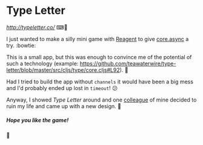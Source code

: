# Type Letter
_http://typeletter.co/_ ⌨💯

I just wanted to make a silly mini game with [Reagent](https://reagent-project.github.io/)
to give [core.async](https://github.com/clojure/core.async/) a try. :bowtie:

This is a small app, but this was enough to convince me of the potential of such a technology (example: https://github.com/teawaterwire/type-letter/blob/master/src/cljs/type/core.cljs#L92). :raised_hands:

Had I tried to build the app without `channels` it would have been a big mess and I'd probably ended up lost in `timeout`! :confused:

Anyway, I showed _Type Letter_ around and one [colleague](https://twitter.com/guillaumechabot) of mine 
decided to ruin my life and came up with a new design. :lipstick:

##### Hope you like the game!

:hibiscus:
